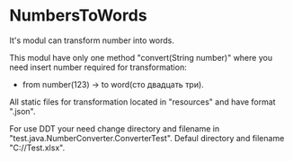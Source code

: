 # NumbersToWords
It's modul can transform number into words.

This modul have only one method "convert(String number)" where you need insert number required for transformation:
  - from number(123) -> to word(сто двадцать три).

All static files for transformation located in "resources" and have format ".json".

For use DDT your need change directory and filename in "test.java.NumberConverter.ConverterTest". 
Defaul directory and filename "C://Test.xlsx".

